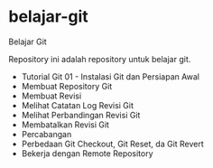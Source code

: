 # belajar-git
Belajar Git

Repository ini adalah repository untuk belajar git.
  - Tutorial Git 01 - Instalasi Git dan Persiapan Awal
  - Membuat Repository Git
  - Membuat Revisi
  - Melihat Catatan Log Revisi Git
  - Melihat Perbandingan Revisi Git
  - Membatalkan Revisi Git
  - Percabangan
  - Perbedaan Git Checkout, Git Reset, da Git Revert
  - Bekerja dengan Remote Repository
